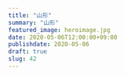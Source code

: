 ```yaml
---
title: "山形"
summary: "山形"
featured_image: heroimage.jpg
date: 2020-05-06T12:00:00+09:00
publishdate: 2020-05-06
draft: true
slug: 42
---
```

